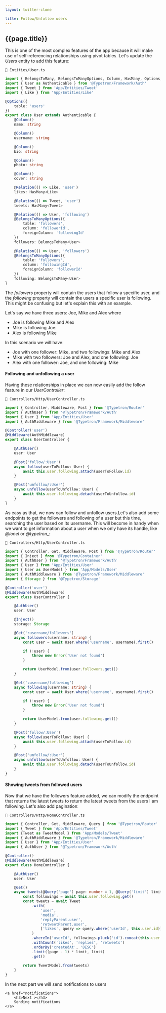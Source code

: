 ```yaml
---
layout: twitter-clone

title: Follow/Unfollow users
---
```


## {{page.title}}

This is one of the most complex features of the app because it will make use of self-referencing relationships using
pivot tables. Let's update the _Users_ entity to add this feature:


```file-path
📁 Entities/User.ts
```

```ts
import { BelongsToMany, BelongsToManyOptions, Column, HasMany, Options, Relation } from '@Typetron/Database'
import { User as Authenticable } from '@Typetron/Framework/Auth'
import { Tweet } from 'App/Entities/Tweet'
import { Like } from 'App/Entities/Like'

@Options({
    table: 'users'
})
export class User extends Authenticable {
    @Column()
    name: string

    @Column()
    username: string

    @Column()
    bio: string

    @Column()
    photo: string

    @Column()
    cover: string

    @Relation(() => Like, 'user')
    likes: HasMany<Like>

    @Relation(() => Tweet, 'user')
    tweets: HasMany<Tweet>

    @Relation(() => User, 'following')
    @BelongsToManyOptions({
        table: 'followers',
        column: 'followerId',
        foreignColumn: 'followingId'
    })
    followers: BelongsToMany<User>

    @Relation(() => User, 'followers')
    @BelongsToManyOptions({
        table: 'followers',
        column: 'followingId',
        foreignColumn: 'followerId'
    })
    following: BelongsToMany<User>
}
```

The _followers_ property will contain the users that follow a specific user, and the _following_ property will
contain the users a specific user is following. This might be confusing but let's explain this with an example.

Let's say we have three users: Joe, Mike and Alex where
- Joe is following Mike and Alex
- Mike is following Joe.
- Alex is following Mike

In this scenario we will have:
- Joe with one follower: Mike, and two followings: Mike and Alex
- Mike with two followers: Joe and Alex, and one following: Joe
- Alex with one follower: Joe, and one following: Mike


#### Following and unfollowing a user
Having these relationships in place we can now easily add the follow feature in our _UserController_:

```file-path
📁 Controllers/Http/UserController.ts
```

```ts
import { Controller, Middleware, Post } from '@Typetron/Router'
import { AuthUser } from '@Typetron/Framework/Auth'
import { User } from 'App/Entities/User'
import { AuthMiddleware } from '@Typetron/Framework/Middleware'

@Controller('user')
@Middleware(AuthMiddleware)
export class UserController {

    @AuthUser()
    user: User

    @Post('follow/:User')
    async follow(userToFollow: User) {
        await this.user.following.attach(userToFollow.id)
    }

    @Post('unfollow/:User')
    async unfollow(userToUnfollow: User) {
        await this.user.following.detach(userToUnfollow.id)
    }
}
```

As easy as that, we now can follow and unfollow users.Let's also add some endpoints to get the followers and following
of a user but this time, searching the user based on its username. This will become in handy when we want to get
information about a user when we only have its handle, like _@ionel_ or *@typetron\_*:

```file-path
📁 Controllers/Http/UserController.ts
```

```ts
import { Controller, Get, Middleware, Post } from '@Typetron/Router'
import { Inject } from '@Typetron/Container'
import { AuthUser } from '@Typetron/Framework/Auth'
import { User } from 'App/Entities/User'
import { User as UserModel } from 'App/Models/User'
import { AuthMiddleware } from '@Typetron/Framework/Middleware'
import { Storage } from '@Typetron/Storage'

@Controller('user')
@Middleware(AuthMiddleware)
export class UserController {

    @AuthUser()
    user: User

    @Inject()
    storage: Storage

    @Get(':username/followers')
    async followers(username: string) {
        const user = await User.where('username', username).first()

        if (!user) {
            throw new Error('User not found')
        }

        return UserModel.from(user.followers.get())
    }

    @Get(':username/following')
    async following(username: string) {
        const user = await User.where('username', username).first()

        if (!user) {
            throw new Error('User not found')
        }

        return UserModel.from(user.following.get())
    }

    @Post('follow/:User')
    async follow(userToFollow: User) {
        await this.user.following.attach(userToFollow.id)
    }

    @Post('unfollow/:User')
    async unfollow(userToUnfollow: User) {
        await this.user.following.detach(userToUnfollow.id)
    }
}
```

#### Showing tweets from followed users
Now that we have the followers feature added, we can modify the endpoint that returns the latest tweets to return the
latest tweets from the users I am following. Let's also add pagination:

```file-path
📁 Controllers/Http/HomeController.ts
```

```ts
import { Controller, Get, Middleware, Query } from '@Typetron/Router'
import { Tweet } from 'App/Entities/Tweet'
import {Tweet as TweetModel } from 'App/Models/Tweet'
import { AuthMiddleware } from '@Typetron/Framework/Middleware'
import { User } from 'App/Entities/User'
import { AuthUser } from '@Typetron/Framework/Auth'

@Controller()
@Middleware(AuthMiddleware)
export class HomeController {

    @AuthUser()
    user: User

    @Get()
    async tweets(@Query('page') page: number = 1, @Query('limit') limit: number = 10) {
        const followings = await this.user.following.get()
        const tweets = await Tweet
            .with(
                'user',
                'media',
                'replyParent.user',
                'retweetParent.user',
                ['likes', query => query.where('userId', this.user.id)]
            )
            .whereIn('userId', followings.pluck('id').concat(this.user.id))
            .withCount('likes', 'replies', 'retweets')
            .orderBy('createdAt', 'DESC')
            .limit((page - 1) * limit, limit)
            .get()
        
        return TweetModel.from(tweets)
    }
}
```


<div class="tutorial-next-page">
    In the next part we will send notifications to users

    <a href="notifications">
        <h3>Next ></h3>
        Sending notifications
    </a>

</div>

